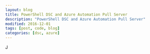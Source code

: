 ```yaml
---
layout: blog
title: PowerShell DSC and Azure Automation Pull Server
description: "PowerShell DSC and Azure Automation Pull Server"
modified: 2016-12-01
tags: [post, code, blog]
categories: [dsc, azure]
---
```



J